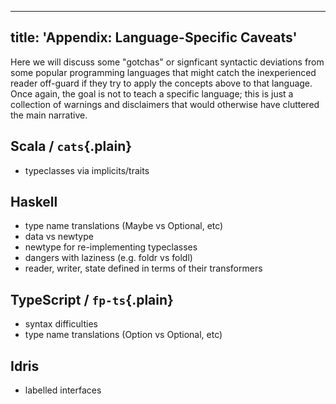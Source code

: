 ------------------------
title: 'Appendix: Language-Specific Caveats'
------------------------

Here we will discuss some "gotchas" or signficant syntactic deviations from some popular programming languages that might catch the inexperienced reader off-guard if they try to apply the concepts above to that language. Once again, the goal is not to teach a specific language; this is just a collection of warnings and disclaimers that would otherwise have cluttered the main narrative.

## Scala / `cats`{.plain}

-  typeclasses via implicits/traits

## Haskell

- type name translations (Maybe vs Optional, etc)
- data vs newtype
- newtype for re-implementing typeclasses
- dangers with laziness (e.g. foldr vs foldl)
- reader, writer, state defined in terms of their transformers

## TypeScript / `fp-ts`{.plain}

- syntax difficulties
- type name translations (Option vs Optional, etc)

## Idris

- labelled interfaces
